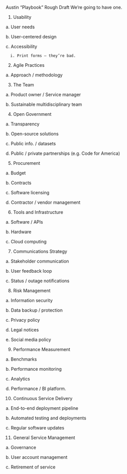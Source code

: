Austin “Playbook” Rough Draft
We’re going to have one. 

1. Usability

  a. User needs

  b. User-centered design

  c. Accessibility

      i. Print forms – they’re bad.

2. Agile Practices

  a. Approach / methodology

3. The Team

  a. Product owner / Service manager

  b. Sustainable multidisciplinary team

4. Open Government

  a. Transparency

  b. Open-source solutions

  c. Public info. / datasets

  d. Public / private partnerships (e.g. Code for America)

5. Procurement

  a. Budget

  b. Contracts

  c. Software licensing

  d. Contractor / vendor management

6. Tools and Infrastructure

  a. Software / APIs

  b. Hardware

  c. Cloud computing

7. Communications Strategy

  a. Stakeholder communication

  b. User feedback loop 

  c. Status / outage notifications

8. Risk Management

  a. Information security

  b. Data backup / protection 

  c. Privacy policy

  d. Legal notices

  e. Social media policy

9. Performance Measurement

  a. Benchmarks

  b. Performance monitoring 

  c. Analytics

  d. Performance / BI platform. 

10.  Continuous Service Delivery

  a. End-to-end deployment pipeline

  b. Automated testing and deployments

  c. Regular software updates

11. General Service Management

  a. Governance

  b. User account management 

  c. Retirement of service
